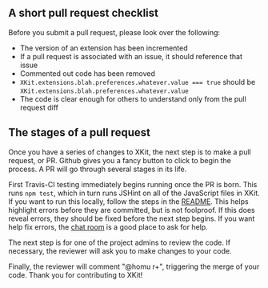 ## A short pull request checklist

Before you submit a pull request, please look over the following:

- The version of an extension has been incremented
- If a pull request is associated with an issue, it should reference that issue
- Commented out code has been removed
- `XKit.extensions.blah.preferences.whatever.value === true` should be `XKit.extensions.blah.preferences.whatever.value`
- The code is clear enough for others to understand only from the pull request diff

## The stages of a pull request

Once you have a series of changes to XKit, the next step is to make a pull request, or PR. Github gives you a fancy button to click to begin the process. A PR will go through several stages in its life.

First Travis-CI testing immediately begins running once the PR is born. This runs `npm test`, which in turn runs JSHint on all of the JavaScript files in XKit. If you want to run this locally, follow the steps in the [README](https://github.com/new-xkit/XKit/blob/master/README.md). This helps highlight errors before they are committed, but is not foolproof. If this does reveal errors, they should be fixed before the next step begins. If you want help fix errors, the [chat room](https://gitter.im/new-xkit/XKit) is a good place to ask for help.

The next step is for one of the project admins to review the code. If necessary, the reviewer will ask you to make changes to your code.

Finally, the reviewer will comment "@homu r+", triggering the merge of your code. Thank you for contributing to XKit!